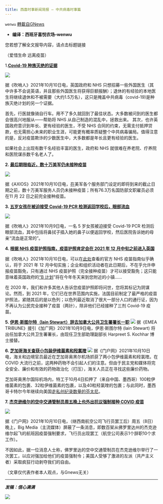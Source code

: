 ```yaml
---
title: 西喜时事新闻简报 — 中共病毒时事篇
---
```

`wenwu` [轉載自GNews](https://gnews.org/zh-hans/1586705/)

- **编译：西班牙喜悦农场–wenwu**


您若想了解全文报导内容，请点击标题链接

（爱惜生命 远离疫苗）

1.[**Covid-19 种族灭绝的证据**](https://theexpose.uk/2021/10/10/uk-gov-made-it-impossible-for-retired-doctors-to-return-during-the-pandemic/)

![](https://assets.gnews.org/wp-content/uploads/2021/10/tempsnip295.png)

据《吹哨人》2021年10月10日电，英国政府和 NHS 只想招募一些外国医生（其中许多不会说英语，并且那些外国医生将获得巨额报酬）；退休的有经验的本地医生将继续退休和不被需要（大约1.5万名），这只是掩盖中共病毒（covid-19)是种族灭绝计划的另一个证据。

首先，行医就像骑自行车。用不了多久就回到了最佳状态。大多数被问到的医生都会很高兴地服从——帮助将 NHS 从自己制造的混乱中，拯救出来。
其次，也许英国政府意识到年长、更有经验的医生，不受 NHS 合同的约束，无需支付抵押贷款，也无需担心未来的职业生涯，可能更有概率质疑整个中共病毒骗局。值得注意的是，反对疫苗欺诈的少数医生中，大多数都是年长且更有经验的医生。

如果社会上出现有数千名经验丰富的医生，政府和 NHS 就很难在养老院、疗养院和医院谋杀数千名老人了。

**2. [最后期限临近，数十万美军仍未接种疫苗](https://www.axios.com/military-coronavirus-vaccine-mandate-98a5bb7f-5b01-419a-bc05-14d232dc3b50.html)**

![](https://assets.gnews.org/wp-content/uploads/2021/10/tempsnip297.png)

据《AXIOS》2021年10月10日电，[在](https://www.washingtonpost.com/national-security/2021/10/10/military-vaccine-mandate/)美军各个服务部门设定的即将到来的截止日期之前，数十万美军服务人员仍未接种疫苗；所有76.3万名国防部文职雇员必须在11 月 22 日之前完全接种疫苗。

**3. [五岁女孩在被迫接受 Covid-19 PCR 检测返回学校后，眼部流血](https://theexpose.uk/2021/10/09/five-year-old-girl-left-bleeding-from-the-eye-after-being-forced-to-take-covid-19-pcr-test-to-return-to-school-hospital-says-this-is-normal/)**

![](https://assets.gnews.org/wp-content/uploads/2021/10/tempsnip299.png)

据《吹哨人》2021年10月9日电，一名 5 岁女孩被迫接受 Covid-19 PCR 检测后眼部流血，其中包括将鼻拭子插入她的鼻子以便返回学校，然后医院告诉她的母亲“流血是正常的”。

**4. [根据 NHS 疫苗护照指南，疫苗护照肯定会在 2021 年 12 月中旬之前进入英国](https://theexpose.uk/2021/10/10/vaccine-passports-are-definitely-coming-to-the-uk-by-mid-december-2021/)**

据《吹哨人》2021年10月10日电，可以在[此处](https://www.nhsx.nhs.uk/covid-19-response/using-the-nhs-covid-pass/)查看的官方 NHS 疫苗指南似乎确认，将于 2021 年 12 月中旬实施；企业和组织活动者在此日期后，不在乎允许申报疫苗豁免，只有通过 NHS 疫苗护照（完全接种疫苗）才可以接受豁免；这只能意味着英国政府的[“B 计划](https://www.gov.uk/government/publications/covid-19-response-autumn-and-winter-plan-2021/covid-19-response-autumn-and-winter-plan-2021)”将在今年冬天来到您附近的小镇……

在 2020 年，我们和许多其他人告诉您疫苗护照即将问世，您将其标记为阴谋论。然而，到 2021 年，它们已在世界范围内实施，法国目前制定了最严格的疫苗护照法，紧随其后的是以色列；以色列最近取消了很大一部分人口的通行证，因为不再认为公民完全接种了疫苗（两针），除非他们已经接种了三剂 Covid-19 疫苗。

**5. [伊恩·斯图尔特（Iain Stewart）辞去加拿大公共卫生署署长一职](https://emeatribune.com/iain-stewart-to-step-down-as-head-of-public-health-agency-of-canada/)**
![](https://assets.gnews.org/wp-content/uploads/2021/10/tempsnip300.png)
据《EMEA TRIBUNE》援引《加广网》2021年10月9日电，伊恩·斯图尔特 (Iain Stewart) 将出任加拿大公共卫生署署长，由现任卫生部助理副部长 Harpreet S. Kochhar 博士接替。

**6. [芝加哥海关查获小包装伊维菌素和羟氯喹](https://www.thegatewaypundit.com/2021/10/custom-officials-seize-small-packages-lifesaving-ivermectin-hydroxychloroquine-chicago-record-amounts-ivermectin-continue-flow-across-southern-border/)**
![](https://assets.gnews.org/wp-content/uploads/2021/10/tempsnip301-1.png)
据《门户网》2021年10月10日电，海关和边境官员最近在芝加哥奥黑尔机场抓获了两小包伊维菌素和羟氯喹。在 COVID 大流行之前，这两种药物不会引起人们的注意。但由于民主党和媒体将完全安全、廉价和有效的药物政治化（打压），海关人员正在寻找这些廉价药物。

芝加哥奥黑尔国际机场内，特工于10月4日扣押了（来自中国、墨西哥）100粒伊维菌素的包裹、32粒伊维菌素的包裹，以及40粒羟氯喹的包裹；与此同时，墨西哥卡特尔今年继续向美国[走私创纪录数量的芬太尼](https://www.visiontimes.com/2021/03/19/mexican-cartels-smuggle-record-amounts-of-fentanyl-into-the-us-under-bidens-leadership.html)。

**7. [杰克逊维尔的空中交通管制员周五晚上也外出抗议强制接种 COVID 疫苗](https://www.thegatewaypundit.com/2021/10/media-blackout-not-just-southwest-airlines-air-traffic-controllers-jacksonville-walked-friday-night-protesting-mandatory-covid-vaccinations/)**

![](https://assets.gnews.org/wp-content/uploads/2021/10/tempsnip302.png)

据《门户网》2021年10月10日电，（继西南航空公司飞行员罢工后）周五（8日）晚上，Big Media（主流媒体）屏蔽了一条消息，即数百架从佛罗里达州的杰克逊维尔起飞的航班因疫苗强制要求，飞行员出现罢工（航空公司表示1个辞职10个求工作）。

不因如此，据一位消息人士称，佛罗里达的空中交通管制员在杰克逊维尔举行了一次罢工，以应对强加给他们的疫苗强制令；美国人受够了激进的左派（共产主义者）采取疯狂行动剥夺我们的自由。

（文章仅代表作者本人观点，与Gnews无关）

* * *

***发稿：信心满满***

![](https://assets.gnews.org/wp-content/uploads/2021/10/GNEWS_CH.-1.jpeg)
